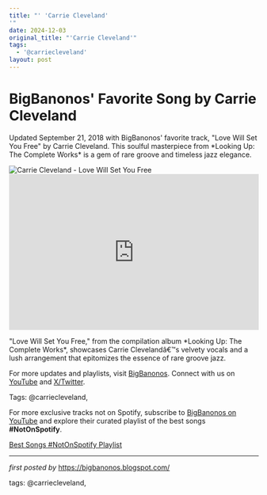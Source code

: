 ```yaml
---
title: "' 'Carrie Cleveland'
'"
date: 2024-12-03
original_title: "'Carrie Cleveland'"
tags:
  - '@carriecleveland'
layout: post
---
```

<!-- Post Title -->
<h1 >BigBanonos' Favorite Song by Carrie Cleveland</h1> <!-- Introductory Text -->
<p >Updated September 21, 2018 with BigBanonos' favorite track, "Love Will Set You Free" by Carrie Cleveland. This soulful masterpiece from *Looking Up: The Complete Works* is a gem of rare groove and timeless jazz elegance.</p> <!-- Featured Image -->
<div > <img src="https://is1-ssl.mzstatic.com/image/thumb/Music124/v4/20/a7/fe/20a7fe21-77c4-9d0d-49cd-7287eeba9722/4012957510231_3000.jpg/486x486bb.png" alt="Carrie Cleveland - Love Will Set You Free" />
</div> <!-- YouTube Video Embed -->
<div > <iframe width="100%" height="315" src="https://www.youtube.com/embed/-x1WMclqbMk" title="Carrie Cleveland - Love Will Set You Free" frameborder="0" allow="accelerometer; autoplay; clipboard-write; encrypted-media; gyroscope; picture-in-picture; web-share" referrerpolicy="strict-origin-when-cross-origin" allowfullscreen></iframe>
</div> <!-- Song Information -->
<div > <p>"Love Will Set You Free," from the compilation album *Looking Up: The Complete Works*, showcases Carrie Clevelandâ€™s velvety vocals and a lush arrangement that epitomizes the essence of rare groove jazz.</p>
</div> <!-- Footer Links -->
<div > <p>For more updates and playlists, visit <a href="https://bigbanonos.blogspot.com/" target="_blank">BigBanonos</a>. Connect with us on <a href="https://www.youtube.com/@BigBanonos" target="_blank">YouTube</a> and <a href="https://x.com/bigbanonos" target="_blank">X/Twitter</a>.</p>
</div> <!-- Tags -->
<p >Tags: @carriecleveland,</p>


<!--Subscribe and Playlist Links-->
<div>
    <p>For more exclusive tracks not on Spotify, subscribe to <a href="https://www.youtube.com/@BigBanonos" target="_blank">BigBanonos on YouTube</a> and explore their curated playlist of the best songs <strong>#NotOnSpotify</strong>.</p>
    <p><a href="https://www.youtube.com/playlist?list=PLtuNtuTatqI0kFahUCbtbfenC_ET5O_tr" target="_blank">Best Songs #NotOnSpotify Playlist<br /></a></p></div>

<hr />

<p><em>first posted by</em> <a href="https://bigbanonos.blogspot.com/" rel="noopener" target="_new">https://bigbanonos.blogspot.com/</a></p>

<p>tags: @carriecleveland,</p>
